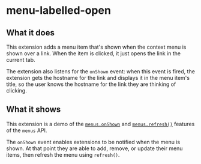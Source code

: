# menu-labelled-open

## What it does

This extension adds a menu item that's shown when the context menu is shown over a link. When the item is clicked, it just opens the link in the current tab.

The extension also listens for the `onShown` event: when this event is fired, the extension gets the hostname for the link and displays it in the menu item's title, so the user knows the hostname for the link they are thinking of clicking.

## What it shows

This extension is a demo of the [`menus.onShown`](https://developer.mozilla.org/en-US/Add-ons/WebExtensions/API/menus/onShown) and [`menus.refresh()`](https://developer.mozilla.org/en-US/Add-ons/WebExtensions/API/menus/refresh) features of the `menus` API.

The `onShown` event enables extensions to be notified when the menu is shown. At that point they are able to add, remove, or update their menu items, then refresh the menu using `refresh()`.
